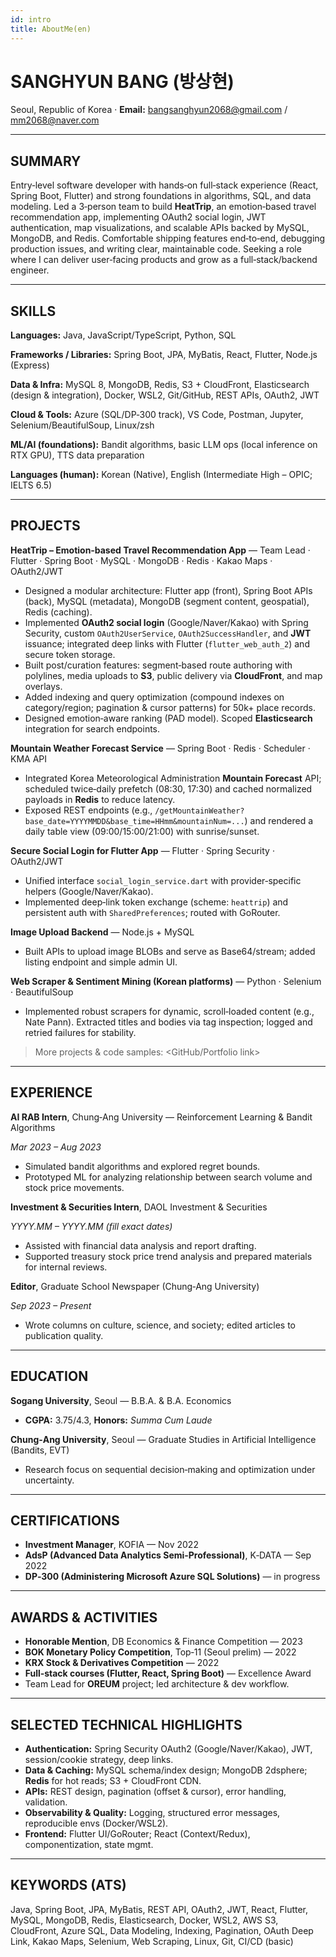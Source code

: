 ```yaml
---
id: intro
title: AboutMe(en)
---
```


# SANGHYUN BANG (방상현)

Seoul, Republic of Korea · **Email:** [bangsanghyun2068@gmail.com](mailto:bangsanghyun2068@gmail.com) / [mm2068@naver.com](mailto:mm2068@naver.com)

---

## SUMMARY

Entry‑level software developer with hands‑on full‑stack experience (React, Spring Boot, Flutter) and strong foundations in algorithms, SQL, and data modeling. Led a 3‑person team to build **HeatTrip**, an emotion‑based travel recommendation app, implementing OAuth2 social login, JWT authentication, map visualizations, and scalable APIs backed by MySQL, MongoDB, and Redis. Comfortable shipping features end‑to‑end, debugging production issues, and writing clear, maintainable code. Seeking a role where I can deliver user‑facing products and grow as a full‑stack/backend engineer.

---

## SKILLS

**Languages:** Java, JavaScript/TypeScript, Python, SQL

**Frameworks / Libraries:** Spring Boot, JPA, MyBatis, React, Flutter, Node.js (Express)

**Data & Infra:** MySQL 8, MongoDB, Redis, S3 + CloudFront, Elasticsearch (design & integration), Docker, WSL2, Git/GitHub, REST APIs, OAuth2, JWT

**Cloud & Tools:** Azure (SQL/DP‑300 track), VS Code, Postman, Jupyter, Selenium/BeautifulSoup, Linux/zsh

**ML/AI (foundations):** Bandit algorithms, basic LLM ops (local inference on RTX GPU), TTS data preparation

**Languages (human):** Korean (Native), English (Intermediate High – OPIC; IELTS 6.5)

---

## PROJECTS

**HeatTrip – Emotion‑based Travel Recommendation App** — Team Lead · Flutter · Spring Boot · MySQL · MongoDB · Redis · Kakao Maps · OAuth2/JWT

- Designed a modular architecture: Flutter app (front), Spring Boot APIs (back), MySQL (metadata), MongoDB (segment content, geospatial), Redis (caching).
- Implemented **OAuth2 social login** (Google/Naver/Kakao) with Spring Security, custom `OAuth2UserService`, `OAuth2SuccessHandler`, and **JWT** issuance; integrated deep links with Flutter (`flutter_web_auth_2`) and secure token storage.
- Built post/curation features: segment‑based route authoring with polylines, media uploads to **S3**, public delivery via **CloudFront**, and map overlays.
- Added indexing and query optimization (compound indexes on category/region; pagination & cursor patterns) for 50k+ place records.
- Designed emotion‑aware ranking (PAD model). Scoped **Elasticsearch** integration for search endpoints.

**Mountain Weather Forecast Service** — Spring Boot · Redis · Scheduler · KMA API

- Integrated Korea Meteorological Administration **Mountain Forecast** API; scheduled twice‑daily prefetch (08:30, 17:30) and cached normalized payloads in **Redis** to reduce latency.
- Exposed REST endpoints (e.g., `/getMountainWeather?base_date=YYYYMMDD&base_time=HHmm&mountainNum=...`) and rendered a daily table view (09:00/15:00/21:00) with sunrise/sunset.

**Secure Social Login for Flutter App** — Flutter · Spring Security · OAuth2/JWT

- Unified interface `social_login_service.dart` with provider‑specific helpers (Google/Naver/Kakao).
- Implemented deep‑link token exchange (scheme: `heattrip`) and persistent auth with `SharedPreferences`; routed with GoRouter.

**Image Upload Backend** — Node.js + MySQL

- Built APIs to upload image BLOBs and serve as Base64/stream; added listing endpoint and simple admin UI.

**Web Scraper & Sentiment Mining (Korean platforms)** — Python · Selenium · BeautifulSoup

- Implemented robust scrapers for dynamic, scroll‑loaded content (e.g., Nate Pann). Extracted titles and bodies via tag inspection; logged and retried failures for stability.

> More projects & code samples: <GitHub/Portfolio link>
> 

---

## EXPERIENCE

**AI RAB Intern**, Chung‑Ang University — Reinforcement Learning & Bandit Algorithms

*Mar 2023 – Aug 2023*

- Simulated bandit algorithms and explored regret bounds.
- Prototyped ML for analyzing relationship between search volume and stock price movements.

**Investment & Securities Intern**, DAOL Investment & Securities

*YYYY.MM – YYYY.MM* *(fill exact dates)*

- Assisted with financial data analysis and report drafting.
- Supported treasury stock price trend analysis and prepared materials for internal reviews.

**Editor**, Graduate School Newspaper (Chung‑Ang University)

*Sep 2023 – Present*

- Wrote columns on culture, science, and society; edited articles to publication quality.

---

## EDUCATION

**Sogang University**, Seoul — B.B.A. & B.A. Economics

- **CGPA:** 3.75/4.3, **Honors:** *Summa Cum Laude*

**Chung‑Ang University**, Seoul — Graduate Studies in Artificial Intelligence (Bandits, EVT)

- Research focus on sequential decision‑making and optimization under uncertainty.

---

## CERTIFICATIONS

- **Investment Manager**, KOFIA — Nov 2022
- **AdsP (Advanced Data Analytics Semi‑Professional)**, K‑DATA — Sep 2022
- **DP‑300 (Administering Microsoft Azure SQL Solutions)** — in progress

---

## AWARDS & ACTIVITIES

- **Honorable Mention**, DB Economics & Finance Competition — 2023
- **BOK Monetary Policy Competition**, Top‑11 (Seoul prelim) — 2022
- **KRX Stock & Derivatives Competition** — 2022
- **Full‑stack courses (Flutter, React, Spring Boot)** — Excellence Award
- Team Lead for **OREUM** project; led architecture & dev workflow.

---

## SELECTED TECHNICAL HIGHLIGHTS

- **Authentication:** Spring Security OAuth2 (Google/Naver/Kakao), JWT, session/cookie strategy, deep links.
- **Data & Caching:** MySQL schema/index design; MongoDB 2dsphere; **Redis** for hot reads; S3 + CloudFront CDN.
- **APIs:** REST design, pagination (offset & cursor), error handling, validation.
- **Observability & Quality:** Logging, structured error messages, reproducible envs (Docker/WSL2).
- **Frontend:** Flutter UI/GoRouter; React (Context/Redux), componentization, state mgmt.

---

## KEYWORDS (ATS)

Java, Spring Boot, JPA, MyBatis, REST API, OAuth2, JWT, React, Flutter, MySQL, MongoDB, Redis, Elasticsearch, Docker, WSL2, AWS S3, CloudFront, Azure SQL, Data Modeling, Indexing, Pagination, OAuth Deep Link, Kakao Maps, Selenium, Web Scraping, Linux, Git, CI/CD (basic)